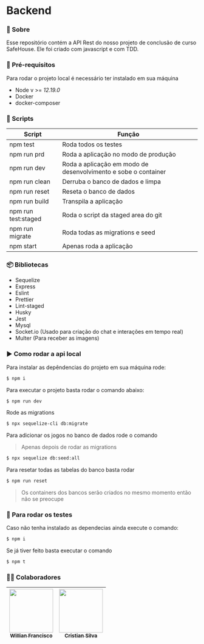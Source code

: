 # Backend


### :page_facing_up: Sobre

Esse repositório contém a API Rest do nosso projeto de conclusão de curso SafeHouse. Ele foi criado com javascript e com TDD.

### :bookmark_tabs: Pré-requisitos

Para rodar o projeto local é necessário ter instalado em sua máquina

* Node v >= *12.19.0*
* Docker
* docker-composer

### :scroll: Scripts 

Script   | Função
--------- | ------
npm test | Roda todos os testes
npm run prd | Roda a aplicação no modo de produção
npm run dev | Roda a aplicação em modo de desenvolvimento e sobe o container
npm run clean | Derruba o banco de dados e limpa
npm run reset | Reseta o banco de dados
npm run build | Transpila a aplicação
npm run test:staged | Roda o script da staged area do git
npm run migrate | Roda todas as migrations e seed
npm start | Apenas roda a aplicação

### :package: Bibliotecas

* Sequelize
* Express
* Eslint
* Prettier
* Lint-staged
* Husky
* Jest
* Mysql
* Socket.io (Usado para criação do chat e interações em tempo real)
* Multer (Para receber as imagens)
### :arrow_forward: Como rodar a api local

Para instalar as depêndencias do projeto em sua máquina rode:

```bash
$ npm i 
```

Para executar o projeto basta rodar o comando abaixo: 

```bash
$ npm run dev
```
Rode as migrations

```bash
$ npx sequelize-cli db:migrate 
```

Para adicionar os jogos no banco de dados rode o comando
> Apenas depois de rodar as migrations

```bash
$ npx sequelize db:seed:all 
```

Para resetar todas as tabelas do banco basta rodar

```bash
$ npm run reset
```

> Os containers dos bancos serão criados no mesmo momento então não se preocupe
### :red_circle: Para rodar os testes

Caso não tenha instalado as dependecias ainda execute o comando:

```bash
$ npm i 
```

Se já tiver feito basta executar o comando

```bash
$ npm t
```

### :man_technologist: Colaboradores 

[<img src="https://media-exp1.licdn.com/dms/image/C4D03AQFlypTHsH6VmA/profile-displayphoto-shrink_800_800/0/1601033670503?e=1643846400&v=beta&t=5xtBd7YaZhAXhtjSl8plBdXZus5qZSjWcDPtE1JJzcQ" width=115 > <br> <sub> Willian Francisco   </sub>](https://www.linkedin.com/in/willian-francisco-479b47a4/) | [<img src="https://media-exp1.licdn.com/dms/image/C4E03AQEhYEuXoJCKyQ/profile-displayphoto-shrink_800_800/0/1598641124733?e=1643846400&v=beta&t=BTXkD07TMItzbjkkQrs-zbcy_QK6aO--2cVV5SScylU" width=115 > <br> <sub> Cristian Silva </sub>](https://www.linkedin.com/in/cristian-silva-dev/) | 
| :---: | :---: |